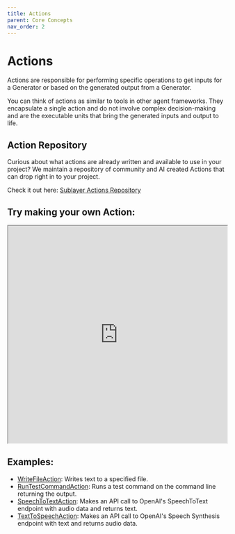 ```yaml
---
title: Actions
parent: Core Concepts
nav_order: 2
---
```


# Actions

Actions are responsible for performing specific operations to get inputs for a Generator or based on the generated output from a Generator.

You can think of actions as similar to tools in other agent frameworks. They encapsulate a single action and do not involve complex decision-making and are the executable units that bring the generated inputs and output to life.

## Action Repository

Curious about what actions are already written and available to use in your
project? We maintain a repository of community and AI created Actions that can
drop right in to your project.

Check it out here: [Sublayer Actions Repository](https://github.com/sublayerapp/sublayer_actions)

## Try making your own Action:

<iframe src="https://blueprints.sublayer.com/interactive-code-generator/sublayer-actions" width="100%" height="500px"></iframe>

## Examples:

- [WriteFileAction](https://github.com/sublayerapp/tddbot/blob/43297c5da9445bd6c8882d5e3876cff5fc6b2650/lib/tddbot/sublayer/actions/write_file_action.rb): Writes text to a specified file.
- [RunTestCommandAction](https://github.com/sublayerapp/tddbot/blob/43297c5da9445bd6c8882d5e3876cff5fc6b2650/lib/tddbot/sublayer/actions/run_test_command_action.rb): Runs a test command on the command line returning the output.
- [SpeechToTextAction](https://github.com/sublayerapp/rails_llm_voice_chat_example/blob/93300f268dde359b58c92a60db4b54d128d9d965/lib/sublayer/actions/speech_to_text_action.rb): Makes an API call to OpenAI's SpeechToText endpoint with audio data and returns text.
- [TextToSpeechAction](https://github.com/sublayerapp/rails_llm_voice_chat_example/blob/93300f268dde359b58c92a60db4b54d128d9d965/lib/sublayer/actions/text_to_speech_action.rb): Makes an API call to OpenAI's Speech Synthesis endpoint with text and returns audio data.
